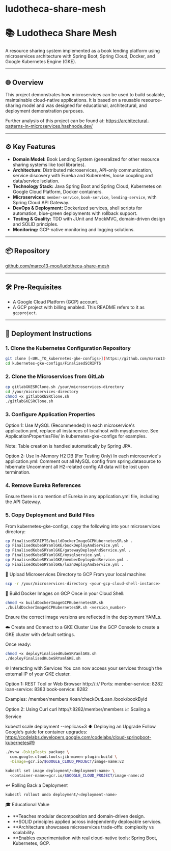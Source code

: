 # ludotheca-share-mesh

# 📚 Ludotheca Share Mesh

A resource sharing system implemented as a book lending platform using microservices architecture with Spring Boot, Spring Cloud, Docker, and Google Kubernetes Engine (GKE).

---

## 🌐 Overview

This project demonstrates how microservices can be used to build scalable, maintainable cloud-native applications. It is based on a reusable resource-sharing model and was designed for educational, architectural, and deployment demonstration purposes.

Further analysis of this project can be found at: https://architectural-patterns-in-microservices.hashnode.dev/

---

## ⚙️ Key Features

- **Domain Model:** Book Lending System (generalized for other resource sharing systems like tool libraries).
- **Architecture:** Distributed microservices, API-only communication, service discovery with Eureka and Kubernetes, loose coupling and data/service isolation.
- **Technology Stack:** Java Spring Boot and Spring Cloud, Kubernetes on Google Cloud Platform, Docker containers.
- **Microservices:** `member-service`, `book-service`, `lending-service`, with Spring Cloud API Gateway.
- **DevOps & Deployment:** Dockerized services, shell scripts for automation, blue-green deployments with rollback support.
- **Testing & Quality:** TDD with JUnit and MockMVC, domain-driven design and SOLID principles.
- **Monitoring:** GCP-native monitoring and logging solutions.

---

## 📦 Repository

[github.com/marco13-moo/ludotheca-share-mesh](https://github.com/marco13-moo/ludotheca-share-mesh)

---

## 🛠️ Pre-Requisites

- A Google Cloud Platform (GCP) account.
- A GCP project with billing enabled. This README refers to it as `gcpproject`.

---

## 🚀 Deployment Instructions

### 1. Clone the Kubernetes Configuration Repository

```bash
git clone [<URL_TO_kubernetes-gke-configs>](https://github.com/marco13-moo/ludotheca-share-mesh)
cd kubernetes-gke-configs/FinalisedSCRIPTS
```
### 2. Clone the Microservices from GitLab

```bash
cp gitlabGKESRClone.sh /your/microservices-directory
cd /your/microservices-directory
chmod +x gitlabGKESRClone.sh
./gitlabGKESRClone.sh
```
### 3. Configure Application Properties
Option 1: Use MySQL (Recommended)
In each microservice's application.yml, replace all instances of localhost with mysqlservice. 
See ApplicationPropertiesFile/ in kubernetes-gke-configs for examples.

Note: Table creation is handled automatically by Spring JPA.

Option 2: Use In-Memory H2 DB (For Testing Only)
In each microservice's application.yml:
Comment out all MySQL config from spring.datasource to hibernate
Uncomment all H2-related config
All data will be lost upon termination.

### 4. Remove Eureka References
Ensure there is no mention of Eureka in any application.yml file, including the API Gateway.

### 5. Copy Deployment and Build Files
From kubernetes-gke-configs, copy the following into your microservices directory:
```bash
cp FinalisedSCRIPTS/buildDockerImageGCPKubernetesSR.sh .
cp FinalisedKubeSRYamlGKE/bookDeployAndService.yml .
cp FinalisedKubeSRYamlGKE/gatewayDeployAndService.yml .
cp FinalisedKubeSRYamlGKE/mysqlservice.yml .
cp FinalisedKubeSRYamlGKE/memberDeployAndService.yml .
cp FinalisedKubeSRYamlGKE/loanDeployAndService.yml .
```
🧳 Upload Microservices Directory to GCP
From your local machine:
```bash
scp -r /your/microservices-directory <your-gcp-cloud-shell-instance>
```
🐳 Build Docker Images on GCP
Once in your Cloud Shell:
```bash
chmod +x buildDockerImageGCPKubernetesSR.sh
./buildDockerImageGCPKubernetesSR.sh <version_number>
```
Ensure the correct image versions are reflected in the deployment YAMLs.

☁️ Create and Connect to a GKE Cluster
Use the GCP Console to create a GKE cluster with default settings.

Once ready:
```bash
chmod +x deployFinalisedKubeSRYamlGKE.sh
./deployFinalisedKubeSRYamlGKE.sh
```
🌐 Interacting with Services
You can now access your services through the external IP of your GKE cluster.

Option 1: REST Tool or Web Browser
http://<external-ip>:<port>/<service>/<serviceAction>
Ports:
member-service: 8282
loan-service: 8383
book-service: 8282

Examples:
/member/members
/loan/checkOutLoan
/book/bookById

Option 2: Using Curl
curl http://<external-ip>:8282/member/members
📈 Scaling a Service

kubectl scale deployment <deployment-name> --replicas=3
⬆️ Deploying an Upgrade
Follow Google’s guide for container upgrades:
https://codelabs.developers.google.com/codelabs/cloud-springboot-kubernetes#9

```bash
./mvnw -DskipTests package \
  com.google.cloud.tools:jib-maven-plugin:build \
  -Dimage=gcr.io/$GOOGLE_CLOUD_PROJECT/image-name:v2

kubectl set image deployment/<deployment-name> \
  <container-name>=gcr.io/$GOOGLE_CLOUD_PROJECT/image-name:v2
```
↩️ Rolling Back a Deployment
```bash
kubectl rollout undo deployment/<deployment-name>
```

🎓 Educational Value
- **Teaches modular decomposition and domain-driven design.
- **SOLID principles applied across independently deployable services.
- **Architecture showcases microservices trade-offs: complexity vs scalability.
- **Enables experimentation with real cloud-native tools: Spring Boot, Kubernetes, GCP.


